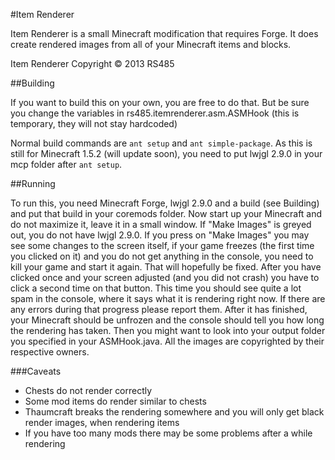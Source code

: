 #Item Renderer

Item Renderer is a small Minecraft modification that requires Forge. It does create rendered images from all of your Minecraft items and blocks.

Item Renderer  Copyright &copy; 2013  RS485

##Building

If you want to build this on your own, you are free to do that. But be sure you change the variables in rs485.itemrenderer.asm.ASMHook (this is temporary, they will not stay hardcoded)

Normal build commands are `ant setup` and `ant simple-package`. As this is still for Minecraft 1.5.2 (will update soon), you need to put lwjgl 2.9.0 in your mcp folder after `ant setup`.

##Running

To run this, you need Minecraft Forge, lwjgl 2.9.0 and a build (see Building) and put that build in your coremods folder. Now start up your Minecraft and do not maximize it, leave it in a small window. If "Make Images" is greyed out, you do not have lwjgl 2.9.0. If you press on "Make Images" you may see some changes to the screen itself, if your game freezes (the first time you clicked on it) and you do not get anything in the console, you need to kill your game and start it again. That will hopefully be fixed. After you have clicked once and your screen adjusted (and you did not crash) you have to click a second time on that button. This time you should see quite a lot spam in the console, where it says what it is rendering right now. If there are any errors during that progress please report them. After it has finished, your Minecraft should be unfrozen and the console should tell you how long the rendering has taken. Then you might want to look into your output folder you specified in your ASMHook.java. All the images are copyrighted by their respective owners.

###Caveats

* Chests do not render correctly
* Some mod items do render similar to chests
* Thaumcraft breaks the rendering somewhere and you will only get black render images, when rendering items
* If you have too many mods there may be some problems after a while rendering
